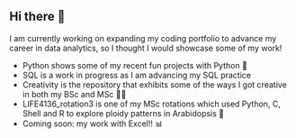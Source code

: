 ## Hi there 👋

I am currently working on expanding my coding portfolio to advance my career in data analytics, so I thought I would showcase some of my work! 

- Python shows some of my recent fun projects with Python 🐍
- SQL is a work in progress as I am advancing my SQL practice
- Creativity is the repository that exhibits some of the ways I got creative in both my BSc and MSc 👩‍🎨
- LIFE4136_rotation3 is one of my MSc rotations which used Python, C, Shell and R to explore ploidy patterns in Arabidopsis 🌸
- Coming soon: my work with Excel!! 📊

<!--
**LottieAnning/lottieanning** is a ✨ _special_ ✨ repository because its `README.md` (this file) appears on your GitHub profile.

Here are some ideas to get you started:

- UNIX
- SQL
- Power BI
- Excel
- R
